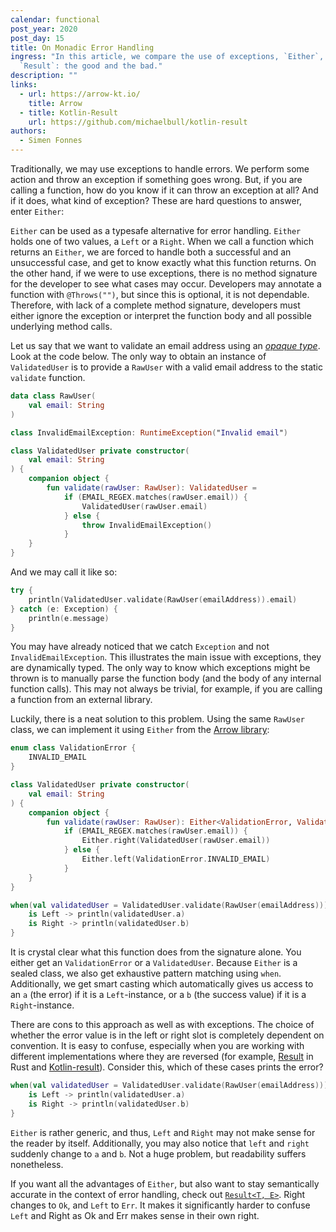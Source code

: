 ```yaml
---
calendar: functional
post_year: 2020
post_day: 15
title: On Monadic Error Handling
ingress: "In this article, we compare the use of exceptions, `Either`, and
  `Result`: the good and the bad."
description: ""
links:
  - url: https://arrow-kt.io/
    title: Arrow
  - title: Kotlin-Result
    url: https://github.com/michaelbull/kotlin-result
authors:
  - Simen Fonnes
---
```

Traditionally, we may use exceptions to handle errors. We perform some action and throw an exception if something goes wrong. But, if you are calling a function, how do you know if it can throw an exception at all? And if it does, what kind of exception? These are hard questions to answer, enter `Either`:

`Either` can be used as a typesafe alternative for error handling. `Either` holds one of two values, a `Left` or a `Right`. When we call a function which returns an `Either`, we are forced to handle both a successful and an unsuccessful case, and get to know exactly what this function returns. On the other hand, if we were to use exceptions, there is no method signature for the developer to see what cases may occur. Developers may annotate a function with `@Throws("")`, but since this is optional, it is not dependable. Therefore, with lack of a complete method signature, developers must either ignore the exception or interpret the function body and all possible underlying method calls.

Let us say that we want to validate an email address using an [_opaque type_](https://en.wikipedia.org/wiki/Opaque_data_type). Look at the code below. The only way to obtain an instance of `ValidatedUser` is to provide a `RawUser` with a valid email address to the static `validate` function.

```kotlin
data class RawUser(
    val email: String
)

class InvalidEmailException: RuntimeException("Invalid email")

class ValidatedUser private constructor(
    val email: String
) {
    companion object {
        fun validate(rawUser: RawUser): ValidatedUser =
            if (EMAIL_REGEX.matches(rawUser.email)) {
                ValidatedUser(rawUser.email)
            } else {
                throw InvalidEmailException()
            }
    }
}
```

And we may call it like so:

```kotlin
try {
    println(ValidatedUser.validate(RawUser(emailAddress)).email)
} catch (e: Exception) {
    println(e.message)
}
```

You may have already noticed that we catch `Exception` and not `InvalidEmailException`. This illustrates the main issue with exceptions, they are dynamically typed. The only way to know which exceptions might be thrown is to manually parse the function body (and the body of any internal function calls). This may not always be trivial, for example, if you are calling a function from an external library.

Luckily, there is a neat solution to this problem. Using the same `RawUser` class, we can implement it using `Either` from the [Arrow library](https://arrow-kt.io/docs/apidocs/arrow-core-data/arrow.core/-either/):

```kotlin
enum class ValidationError {
    INVALID_EMAIL
}

class ValidatedUser private constructor(
    val email: String
) {
    companion object {
        fun validate(rawUser: RawUser): Either<ValidationError, ValidatedUser> =
            if (EMAIL_REGEX.matches(rawUser.email)) {
                Either.right(ValidatedUser(rawUser.email))
            } else {
                Either.left(ValidationError.INVALID_EMAIL)
            }
    }
}

when(val validatedUser = ValidatedUser.validate(RawUser(emailAddress))) {
    is Left -> println(validatedUser.a)
    is Right -> println(validatedUser.b)
}
```

It is crystal clear what this function does from the signature alone. You either get an `ValidationError` or a `ValidatedUser`. Because `Either` is a sealed class, we also get exhaustive pattern matching using `when`. Additionally, we get smart casting which automatically gives us access to an `a` (the error) if it is a `Left`-instance, or a `b` (the success value) if it is a `Right`-instance.

There are cons to this approach as well as with exceptions. The choice of whether the error value is in the left or right slot is completely dependent on convention. It is easy to confuse, especially when you are working with different implementations where they are reversed (for example, [Result](https://doc.rust-lang.org/std/result/) in Rust and [Kotlin-result](https://github.com/michaelbull/kotlin-result)). Consider this, which of these cases prints the error?

```kotlin
when(val validatedUser = ValidatedUser.validate(RawUser(emailAddress))) {
    is Left -> println(validatedUser.a)
    is Right -> println(validatedUser.b)
}
```

`Either` is rather generic, and thus, `Left` and `Right` may not make sense for the reader by itself. Additionally, you may also notice that `left` and `right` suddenly change to `a` and `b`. Not a huge problem, but readability suffers nonetheless. 

If you want all the advantages of `Either`, but also want to stay semantically accurate in the context of error handling, check out [`Result<T, E>`](https://github.com/michaelbull/kotlin-result). Right changes to `Ok`, and `Left` to `Err`. It makes it significantly harder to confuse `Left` and Right as Ok and Err makes sense in their own right.
